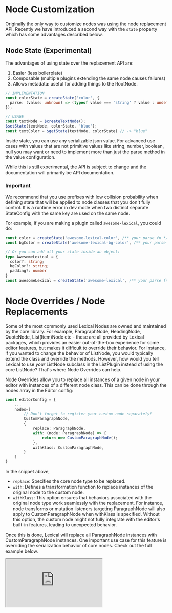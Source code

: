 # Node Customization

Originally the only way to customize nodes was using the node replacement API. Recently we have introduced a second way with the `state` property which has some advantages described below.

## Node State (Experimental)

The advantages of using state over the replacement API are:
1. Easier (less boilerplate)
2. Composable (multiple plugins extending the same node causes failures)
3. Allows metadata: useful for adding things to the RootNode.

```ts
// IMPLEMENTATION
const colorState = createState('color', {
  parse: (value: unknown) => (typeof value === 'string' ? value : undefined),
});

// USAGE
const textNode = $createTextNode();
$setState(textNode, colorState, 'blue');
const textColor = $getState(textNode, colorState) // -> "blue"
```

Inside state, you can use any serializable json value. For advanced use cases
with values that are not primitive values like string, number, boolean, null
you may want or need to implement more than just the parse method in the
value configuration.

While this is still experimental, the API is subject to change and the
documentation will primarily be API documentation.

### Important

We recommend that you use prefixes with low collision probability when defining
state that will be applied to node classes that you don't fully control. It is
a runtime error in dev mode when two distinct separate StateConfig with the
same key are used on the same node.

For example, if you are making a plugin called `awesome-lexical`, you could do:

```ts
const color = createState('awesome-lexical-color', /** your parse fn */)
const bgColor = createState('awesome-lexical-bg-color', /** your parse fn */)

// Or you can add all your state inside an object:
type AwesomeLexical = {
  color?: string;
  bgColor?: string;
  padding?: number
}
const awesomeLexical = createState('awesome-lexical', /** your parse fn which returns AwesomeLexical type */)
```

# Node Overrides / Node Replacements

Some of the most commonly used Lexical Nodes are owned and maintained by the core library. For example, ParagraphNode, HeadingNode, QuoteNode, List(Item)Node etc - these are all provided by Lexical packages, which provides an easier out-of-the-box experience for some editor features, but makes it difficult to override their behavior. For instance, if you wanted to change the behavior of ListNode, you would typically extend the class and override the methods. However, how would you tell Lexical to use *your* ListNode subclass in the ListPlugin instead of using the core ListNode? That's where Node Overrides can help.

Node Overrides allow you to replace all instances of a given node in your editor with instances of a different node class. This can be done through the nodes array in the Editor config:

```ts
const editorConfig = {
    ...
    nodes=[
        // Don't forget to register your custom node separately!
        CustomParagraphNode,
        {
            replace: ParagraphNode,
            with: (node: ParagraphNode) => {
                return new CustomParagraphNode();
            },
            withKlass: CustomParagraphNode,
        }
    ]
}
```
In the snippet above,
- `replace`: Specifies the core node type to be replaced. 
- `with`: Defines a transformation function to replace instances of the original node to the custom node.  
- `withKlass`: This option ensures that behaviors associated with the original node type work seamlessly with the replacement. For instance, node transforms or mutation listeners targeting ParagraphNode will also apply to CustomParagraphNode when withKlass is specified. Without this option, the custom node might not fully integrate with the editor's built-in features, leading to unexpected behavior.

Once this is done, Lexical will replace all ParagraphNode instances with CustomParagraphNode instances. One important use case for this feature is overriding the serialization behavior of core nodes. Check out the full example below.

<iframe src="https://codesandbox.io/embed/ecstatic-maxwell-kw5utu?fontsize=14&hidenavigation=1&module=/src/Editor.js,/src/plugins/CollapsiblePlugin.ts,/src/nodes/CollapsibleContainerNode.ts&theme=dark&view=split"
     style={{width:'100%', height:'700px', border:0, borderRadius:'4px', overflow:'hidden'}}
     title="lexical-collapsible-container-plugin-example"
     allow="accelerometer; ambient-light-sensor; camera; encrypted-media; geolocation; gyroscope; hid; microphone; midi; payment; usb; vr; xr-spatial-tracking"
     sandbox="allow-forms allow-modals allow-popups allow-popups-to-escape-sandbox allow-presentation allow-same-origin allow-scripts"
></iframe>
